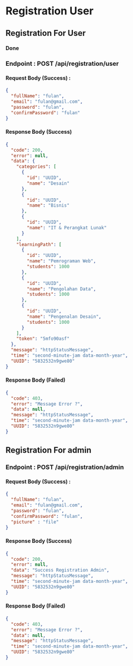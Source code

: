 # Registration User

## Registration For User

#### Done
### Endpoint : POST /api/registration/user

#### Request Body (Success) :

```json
{
  "fullName": "fulan",
  "email": "fulan@gmail.com",
  "password": "fulan",
  "confirmPassword": "fulan"
}
```

#### Response Body (Success)

```json
{
  "code": 200,
  "error": null,
  "data": {
    "categories": [
      {
        "id": "UUID",
        "name": "Desain"
      },
      {
        "id": "UUID",
        "name": "Bisnis"
      },
      {
        "id": "UUID",
        "name": "IT & Perangkat Lunak"
      }
    ],
    "learningPath": [
      {
        "id": "UUID",
        "name": "Pemrograman Web",
        "students": 1000
      },
      {
        "id": "UUID",
        "name": "Pengolahan Data",
        "students": 1000
      },
      {
        "id": "UUID",
        "name": "Pengenalan Desain",
        "students": 1000
      }
    ],
    "token": "5mfo90asf"
  },
  "message": "httpStatusMessage",
  "time": "second-minute-jam data-month-year",
  "UUID": "5832532n9gwe80"
}
```

#### Response Body (Failed)

```json
{
  "code": 403,
  "error": "Message Error ?",
  "data": null,
  "message": "httpStatusMessage",
  "time": "second-minute-jam data-month-year",
  "UUID": "5832532n9gwe80"
}
```

## Registration For admin

### Endpoint : POST /api/registration/admin

#### Request Body (Success) :

```json
{
  "fullName": "fulan",
  "email": "fulan@gmail.com",
  "password": "fulan",
  "confirmPassword": "fulan",
  "picture" : "file"
}
```

#### Response Body (Success)

```json
{
  "code": 200,
  "error": null,
  "data": "Success Registration Admin",
  "message": "httpStatusMessage",
  "time": "second-minute-jam data-month-year",
  "UUID": "5832532n9gwe80"
}
```

#### Response Body (Failed)

```json
{
  "code": 403,
  "error": "Message Error ?",
  "data": null,
  "message": "httpStatusMessage",
  "time": "second-minute-jam data-month-year",
  "UUID": "5832532n9gwe80"
}
```
